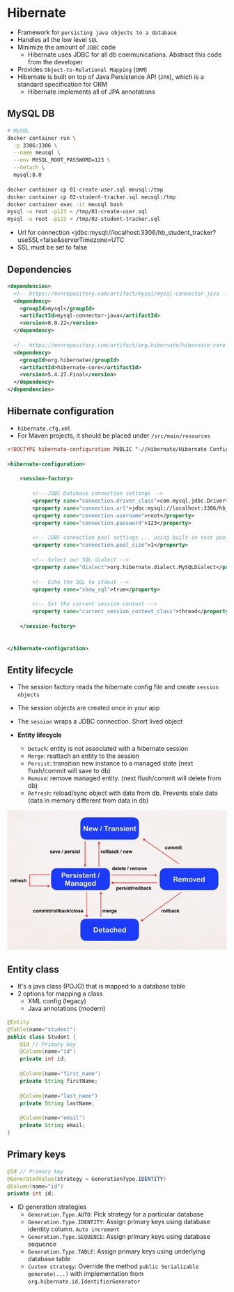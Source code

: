 # Hibernate

- Framework for `persisting java objects to a database`
- Handles all the low level `SQL`
- Minimize the amount of `JDBC` code
  - Hibernate uses JDBC for all db communications. Abstract this code from the developer
- Provides `Object-to-Relational Mapping` (`ORM`)
- Hibernate is built on top of Java Persistence API (`JPA`), which is a standard specification for ORM
  - Hibernate implements all of JPA annotations

## MySQL DB

```sh
# MySQL
docker container run \
  -p 3306:3306 \
  --name meusql \
  --env MYSQL_ROOT_PASSWORD=123 \
  --detach \
  mysql:8.0

docker container cp 01-create-user.sql meusql:/tmp
docker container cp 02-student-tracker.sql meusql:/tmp
docker container exec -it meusql bash
mysql -u root -p123 < /tmp/01-create-user.sql
mysql -u root -p123 < /tmp/02-student-tracker.sql
```

- Url for connection <jdbc:mysql://localhost:3306/hb_student_tracker?useSSL=false&amp;serverTimezone=UTC
- SSL must be set to false

## Dependencies

```xml
<dependencies>
  <!-- https://mvnrepository.com/artifact/mysql/mysql-connector-java -->
  <dependency>
    <groupId>mysql</groupId>
    <artifactId>mysql-connector-java</artifactId>
    <version>8.0.22</version>
  </dependency>

  <!-- https://mvnrepository.com/artifact/org.hibernate/hibernate-core -->
  <dependency>
    <groupId>org.hibernate</groupId>
    <artifactId>hibernate-core</artifactId>
    <version>5.4.27.Final</version>
  </dependency>
</dependencies>
```

## Hibernate configuration

- `hibernate.cfg.xml`
- For Maven projects, it should be placed under `/src/main/resources`

```xml
<!DOCTYPE hibernate-configuration PUBLIC "-//Hibernate/Hibernate Configuration DTD 3.0//EN" "http://www.hibernate.org/dtd/hibernate-configuration-3.0.dtd">

<hibernate-configuration>

    <session-factory>

        <!-- JDBC Database connection settings -->
        <property name="connection.driver_class">com.mysql.jdbc.Driver</property>
        <property name="connection.url">jdbc:mysql://localhost:3306/hb_student_tracker?useSSL=false&amp;serverTimezone=UTC</property>
        <property name="connection.username">root</property>
        <property name="connection.password">123</property>

        <!-- JDBC connection pool settings ... using built-in test pool -->
        <property name="connection.pool_size">1</property>

        <!-- Select our SQL dialect -->
        <property name="dialect">org.hibernate.dialect.MySQLDialect</property>

        <!-- Echo the SQL to stdout -->
        <property name="show_sql">true</property>

        <!-- Set the current session context -->
        <property name="current_session_context_class">thread</property>

    </session-factory>


</hibernate-configuration>
```

## Entity lifecycle

- The session factory reads the hibernate config file and create `session objects`
- The session objects are created once in your app
- The `session` wraps a JDBC connection. Short lived object

- **Entity lifecycle**
  - `Detach`: entity is not associated with a hibernate session
  - `Merge`: reattach an entity to the session
  - `Persist`: transition new instance to a managed state (next flush/commit will save to db)
  - `Remove`: remove managed entity. (next flush/commit will delete from db)
  - `Refresh`: reload/sync object with data from db. Prevents stale data (data in memory different from data in db)

![Entity Lifecycle](./images/entity-lifecycle.png)

## Entity class

- It's a java class (POJO) that is mapped to a database table
- 2 options for mapping a class
  - XML config (legacy)
  - Java annotations (modern)

```java
@Entity
@Table(name="student")
public class Student {
    @Id // Primary key
    @Column(name="id")
    private int id;

    @Column(name="first_name")
    private String firstName;

    @Column(name="last_name")
    private String lastName;

    @Column(name="email")
    private String email;
}
```

## Primary keys

```java
@Id // Primary key
@GeneratedValue(strategy = GenerationType.IDENTITY)
@Column(name="id")
private int id;
```

- ID generation strategies
  - `Generation.Type.AUTO`: Pick strategy for a particular database
  - `Generation.Type.IDENTITY`: Assign primary keys using database identity column. `Auto increment`
  - `Generation.Type.SEQUENCE`: Assign primary keys using database sequence
  - `Generation.Type.TABLE`: Assign primary keys using underlying database table
  - `Custom strategy`: Override the method `public Serializable generate(...)` with implementation from `org.hibernate.id.IdentifierGenerator`
